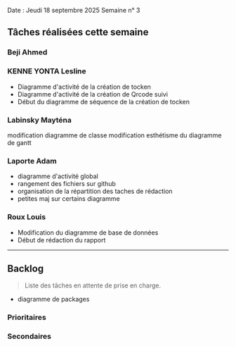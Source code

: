 Date : Jeudi 18 septembre 2025
Semaine n° 3

## Tâches réalisées cette semaine



### Beji Ahmed


### KENNE YONTA Lesline
- Diagramme d'activité de la création de tocken
- Diagramme d'activité de la création de Qrcode suivi
- Début du diagramme de séquence de la création de tocken

### Labinsky Mayténa

modification diagramme de classe
modification esthétisme du diagramme de gantt 


### Laporte Adam
- diagramme d'activité global
- rangement des fichiers sur github
- organisation de la répartition des taches de rédaction
- petites maj sur certains diagramme 

### Roux Louis
- Modification du diagramme de base de données
- Début de rédaction du rapport

---

## Backlog

> Liste des tâches en attente de prise en charge.
- diagramme de packages
  


### Prioritaires


### Secondaires
